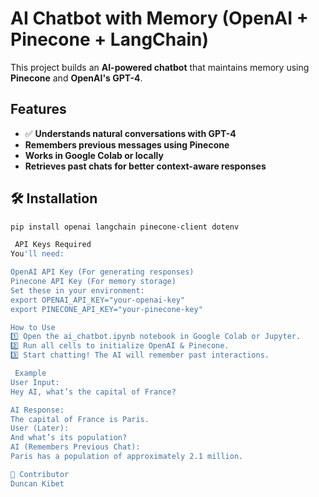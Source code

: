 # AI Chatbot with Memory (OpenAI + Pinecone + LangChain)

This project builds an **AI-powered chatbot** that maintains memory using **Pinecone** and **OpenAI's GPT-4**.

## Features
- ✅ **Understands natural conversations with GPT-4**
-  **Remembers previous messages using Pinecone**
-  **Works in Google Colab or locally**
-  **Retrieves past chats for better context-aware responses**

## 🛠 Installation
```sh
pip install openai langchain pinecone-client dotenv

 API Keys Required
You'll need:

OpenAI API Key (For generating responses)
Pinecone API Key (For memory storage)
Set these in your environment:
export OPENAI_API_KEY="your-openai-key"
export PINECONE_API_KEY="your-pinecone-key"

How to Use
1️⃣ Open the ai_chatbot.ipynb notebook in Google Colab or Jupyter.
2️⃣ Run all cells to initialize OpenAI & Pinecone.
3️⃣ Start chatting! The AI will remember past interactions.

 Example
User Input:
Hey AI, what’s the capital of France?

AI Response:
The capital of France is Paris.
User (Later):
And what’s its population?
AI (Remembers Previous Chat):
Paris has a population of approximately 2.1 million.

👥 Contributor
Duncan Kibet
